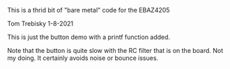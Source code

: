 This is a thrid bit of "bare metal" code for the EBAZ4205

Tom Trebisky  1-8-2021

This is just the button demo with a printf function added.

Note that the button is quite slow with the RC filter that is on
the board.  Not my doing.  It certainly avoids noise or bounce issues.
